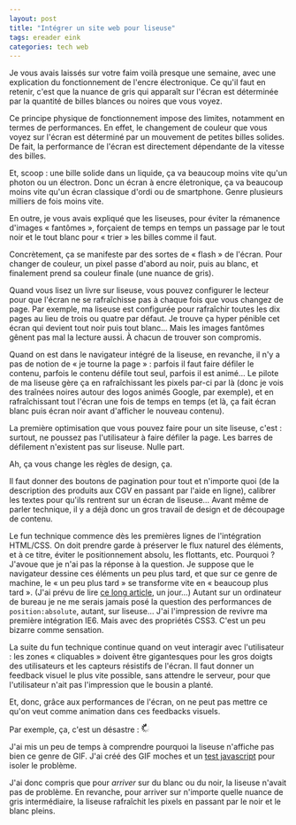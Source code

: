 ```yaml
---
layout: post
title: "Intégrer un site web pour liseuse"
tags: ereader eink
categories: tech web
---
```


Je vous avais laissés sur votre faim voilà presque une semaine, avec une explication du fonctionnement de l'encre électronique. Ce qu'il faut en retenir, c'est que la nuance de gris qui apparaît sur l'écran est déterminée par la quantité de billes blances ou noires que vous voyez.

Ce principe physique de fonctionnement impose des limites, notamment en termes de performances. En effet, le changement de couleur que vous voyez sur l'écran est déterminé par un mouvement de petites billes solides. De fait, la performance de l'écran est directement dépendante de la vitesse des billes.

Et, scoop : une bille solide dans un liquide, ça va beaucoup moins vite qu'un photon ou un électron. Donc un écran à encre életronique, ça va beaucoup moins vite qu'un écran classique d'ordi ou de smartphone. Genre plusieurs milliers de fois moins vite.

En outre, je vous avais expliqué que les liseuses, pour éviter la rémanence d'images « fantômes », forçaient de temps en temps un passage par le tout noir et le tout blanc pour « trier » les billes comme il faut.

Concrètement, ça se manifeste par des sortes de « flash » de l'écran. Pour changer de couleur, un pixel passe d'abord au noir, puis au blanc, et finalement prend sa couleur finale (une nuance de gris).

Quand vous lisez un livre sur liseuse, vous pouvez configurer le lecteur pour que l'écran ne se rafraîchisse pas à chaque fois que vous changez de page. Par exemple, ma liseuse est configurée pour rafraîchir toutes les dix pages au lieu de trois ou quatre par défaut. Je trouve ça hyper pénible cet écran qui devient tout noir puis tout blanc… Mais les images fantômes gênent pas mal la lecture aussi. À chacun de trouver son compromis.

Quand on est dans le navigateur intégré de la liseuse, en revanche, il n'y a pas de notion de « je tourne la page » : parfois il faut faire défiler le contenu, parfois le contenu défile tout seul, parfois il est animé… Le pilote de ma liseuse gère ça en rafraîchissant les pixels par-ci par là (donc je vois des traînées noires autour des logos animés Google, par exemple), et en rafraîchissant tout l'écran une fois de temps en temps (et là, ça fait écran blanc puis écran noir avant d'afficher le nouveau contenu).

La première optimisation que vous pouvez faire pour un site liseuse, c'est : surtout, ne poussez pas l'utilisateur à faire défiler la page. Les barres de défilement n'existent pas sur liseuse. Nulle part.

Ah, ça vous change les règles de design, ça.

Il faut donner des boutons de pagination pour tout et n'importe quoi (de la description des produits aux CGV en passant par l'aide en ligne), calibrer les textes pour qu'ils rentrent sur un écran de liseuse… Avant même de parler technique, il y a déjà donc un gros travail de design et de découpage de contenu.

Le fun technique commence dès les premières lignes de l'intégration HTML/CSS. On doit prendre garde à préserver le flux naturel des éléments, et à ce titre, éviter le positionnement absolu, les flottants, etc. Pourquoi ? J'avoue que je n'ai pas la réponse à la question. Je suppose que le navigateur dessine ces éléments un peu plus tard, et que sur ce genre de machine, le « un peu plus tard » se transforme vite en « beaucoup plus tard ». (J'ai prévu de lire [ce long article][tuto-rendering], un jour…) Autant sur un ordinateur de bureau je ne me serais jamais posé la question des performances de `position:absolute`, autant, sur liseuse… J'ai l'impression de revivre ma première intégration IE6. Mais avec des propriétés CSS3. C'est un peu bizarre comme sensation.

La suite du fun technique continue quand on veut interagir avec l'utilisateur : les zones « cliquables » doivent être gigantesques pour les gros doigts des utilisateurs et les capteurs résistifs de l'écran. Il faut donner un feedback visuel le plus vite possible, sans attendre le serveur, pour que l'utilisateur n'ait pas l'impression que le bousin a planté.

Et, donc, grâce aux performances de l'écran, on ne peut pas mettre ce qu'on veut comme animation dans ces feedbacks visuels.

Par exemple, ça, c'est un désastre : ![Un loader que la liseuse n'aime pas](/img/2014/07/loader.gif)

J'ai mis un peu de temps à comprendre pourquoi la liseuse n'affiche pas bien ce genre de GIF. J'ai créé des GIF moches et un [test javascript][test] pour isoler le problème.

J'ai donc compris que pour *arriver* sur du blanc ou du noir, la liseuse n'avait pas de problème. En revanche, pour arriver sur n'importe quelle nuance de gris intermédiaire, la liseuse rafraîchit les pixels en passant par le noir et le blanc pleins.


[test]: /tests/shades-of-grey.html
[tuto-rendering]: http://www.html5rocks.com/en/tutorials/internals/howbrowserswork/
